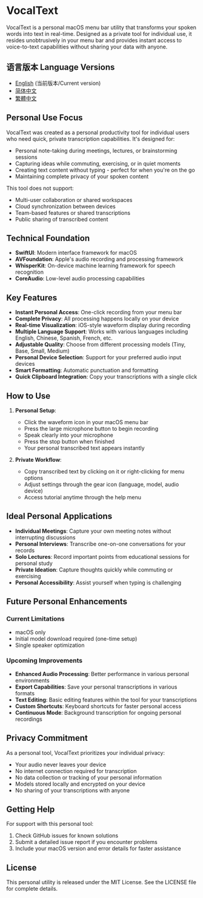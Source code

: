 # VocalText

VocalText is a personal macOS menu bar utility that transforms your spoken words into text in real-time. Designed as a private tool for individual use, it resides unobtrusively in your menu bar and provides instant access to voice-to-text capabilities without sharing your data with anyone.

## 语言版本 Language Versions

- [English](README.md) (当前版本/Current version)
- [简体中文](README_zh-CN.md)
- [繁體中文](README_zh-TW.md)

## Personal Use Focus

VocalText was created as a personal productivity tool for individual users who need quick, private transcription capabilities. It's designed for:

- Personal note-taking during meetings, lectures, or brainstorming sessions
- Capturing ideas while commuting, exercising, or in quiet moments
- Creating text content without typing - perfect for when you're on the go
- Maintaining complete privacy of your spoken content

This tool does not support:
- Multi-user collaboration or shared workspaces
- Cloud synchronization between devices
- Team-based features or shared transcriptions
- Public sharing of transcribed content

## Technical Foundation

- **SwiftUI**: Modern interface framework for macOS
- **AVFoundation**: Apple's audio recording and processing framework
- **WhisperKit**: On-device machine learning framework for speech recognition
- **CoreAudio**: Low-level audio processing capabilities

## Key Features

- **Instant Personal Access**: One-click recording from your menu bar
- **Complete Privacy**: All processing happens locally on your device
- **Real-time Visualization**: iOS-style waveform display during recording
- **Multiple Language Support**: Works with various languages including English, Chinese, Spanish, French, etc.
- **Adjustable Quality**: Choose from different processing models (Tiny, Base, Small, Medium)
- **Personal Device Selection**: Support for your preferred audio input devices
- **Smart Formatting**: Automatic punctuation and formatting
- **Quick Clipboard Integration**: Copy your transcriptions with a single click

## How to Use

1. **Personal Setup**:
   - Click the waveform icon in your macOS menu bar
   - Press the large microphone button to begin recording
   - Speak clearly into your microphone
   - Press the stop button when finished
   - Your personal transcribed text appears instantly

2. **Private Workflow**:
   - Copy transcribed text by clicking on it or right-clicking for menu options
   - Adjust settings through the gear icon (language, model, audio device)
   - Access tutorial anytime through the help menu

## Ideal Personal Applications

- **Individual Meetings**: Capture your own meeting notes without interrupting discussions
- **Personal Interviews**: Transcribe one-on-one conversations for your records
- **Solo Lectures**: Record important points from educational sessions for personal study
- **Private Ideation**: Capture thoughts quickly while commuting or exercising
- **Personal Accessibility**: Assist yourself when typing is challenging

## Future Personal Enhancements

### Current Limitations
- macOS only
- Initial model download required (one-time setup)
- Single speaker optimization

### Upcoming Improvements
- **Enhanced Audio Processing**: Better performance in various personal environments
- **Export Capabilities**: Save your personal transcriptions in various formats
- **Text Editing**: Basic editing features within the tool for your transcriptions
- **Custom Shortcuts**: Keyboard shortcuts for faster personal access
- **Continuous Mode**: Background transcription for ongoing personal recordings

## Privacy Commitment

As a personal tool, VocalText prioritizes your individual privacy:
- Your audio never leaves your device
- No internet connection required for transcription
- No data collection or tracking of your personal information
- Models stored locally and encrypted on your device
- No sharing of your transcriptions with anyone

## Getting Help

For support with this personal tool:
1. Check GitHub issues for known solutions
2. Submit a detailed issue report if you encounter problems
3. Include your macOS version and error details for faster assistance

## License

This personal utility is released under the MIT License. See the LICENSE file for complete details.